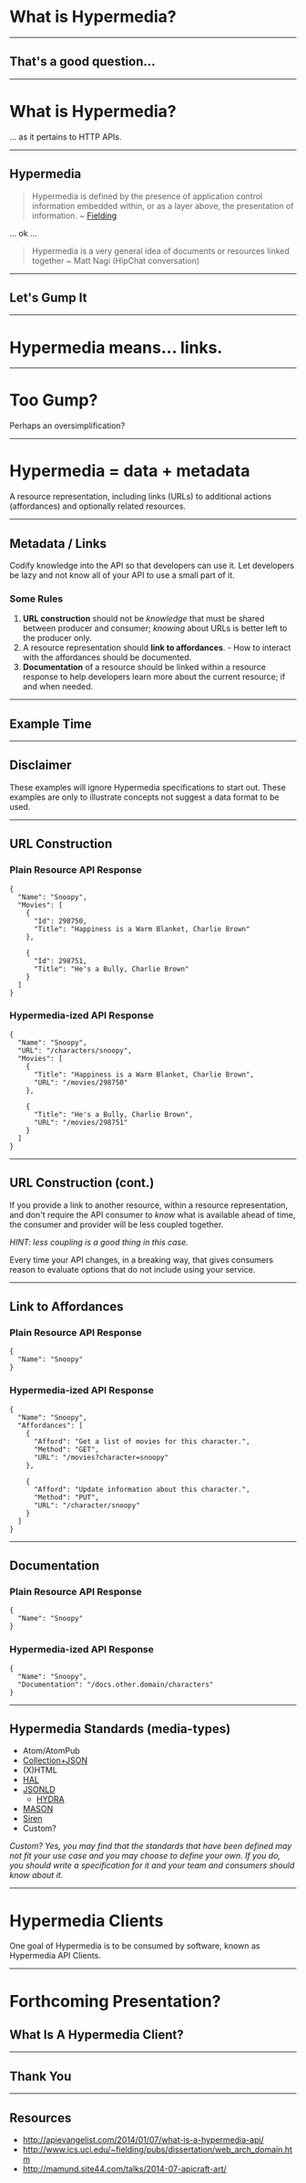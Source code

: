 What is Hypermedia?
===================

---

## That's a good question...

---

# What is Hypermedia?

... as it pertains to HTTP APIs.

---

## Hypermedia

  > Hypermedia is defined by the presence of application control information
  embedded within, or as a layer above, the presentation of information. ~
  [Fielding](http://www.ics.uci.edu/~fielding/pubs/dissertation/web_arch_domain.htm)

... ok ...

  > Hypermedia is a very general idea of documents or resources linked together
  ~ Matt Nagi (HipChat conversation)

---

## Let's Gump It

---

# Hypermedia means... links.

---

# Too Gump?

Perhaps an oversimplification?

---

# Hypermedia = data + metadata

A resource representation, including links (URLs) to additional actions
(affordances) and optionally related resources.

---

## Metadata / Links

Codify knowledge into the API so that developers can use it. Let developers be
lazy and not know all of your API to use a small part of it.

### Some Rules

  1. **URL construction** should not be *knowledge* that must be shared between
  producer and consumer; *knowing* about URLs is better left to the producer only.
  2. A resource representation should **link to affordances**.
    - How to interact with the affordances should be documented.
  3. **Documentation** of a resource should be linked within a resource response
  to help developers learn more about the current resource; if and when needed.

---

## Example Time

---

## Disclaimer

These examples will ignore Hypermedia specifications to start out. These examples
are only to illustrate concepts not suggest a data format to be used.

---

## URL Construction

### Plain Resource API Response

```
{
  "Name": "Snoopy",
  "Movies": [
    {
      "Id": 298750,
      "Title": "Happiness is a Warm Blanket, Charlie Brown"
    },

    {
      "Id": 298751,
      "Title": "He's a Bully, Charlie Brown"
    }
  ]
}
```

### Hypermedia-ized API Response

```
{
  "Name": "Snoopy",
  "URL": "/characters/snoopy",
  "Movies": [
    {
      "Title": "Happiness is a Warm Blanket, Charlie Brown",
      "URL": "/movies/298750"
    },

    {
      "Title": "He's a Bully, Charlie Brown",
      "URL": "/movies/298751"
    }
  ]
}
```

---

## URL Construction (cont.)

If you provide a link to another resource, within a resource representation, and
don't require the API consumer to *know* what is available ahead of time, the
consumer and provider will be less coupled together.

*HINT: less coupling is a good thing in this case.*

Every time your API changes, in a breaking way, that gives consumers reason to
evaluate options that do not include using your service.

---

## Link to Affordances

### Plain Resource API Response

```
{
  "Name": "Snoopy"
}
```

### Hypermedia-ized API Response

```
{
  "Name": "Snoopy",
  "Affordances": [
    {
      "Afford": "Get a list of movies for this character.",
      "Method": "GET",
      "URL": "/movies?character=snoopy"
    },

    {
      "Afford": "Update information about this character.",
      "Method": "PUT",
      "URL": "/character/snoopy"
    }
  ]
}
```

---

## Documentation

### Plain Resource API Response

```
{
  "Name": "Snoopy"
}
```

### Hypermedia-ized API Response

```
{
  "Name": "Snoopy",
  "Documentation": "/docs.other.domain/characters"
}
```

---

## Hypermedia Standards (media-types)

  + Atom/AtomPub
  + [Collection+JSON](http://amundsen.com/media-types/collection/)
  + (X)HTML
  + [HAL](http://stateless.co/hal_specification.html)
  + [JSONLD](http://json-ld.org/)
    + [HYDRA](http://www.markus-lanthaler.com/hydra/)
  + [MASON](https://github.com/JornWildt/Mason)
  + [Siren](https://github.com/kevinswiber/siren)
  + Custom?

*Custom? Yes, you may find that the standards that have been defined may not fit
your use case and you may choose to define your own. If you do, you should write
a specification for it and your team and consumers should know about it.*

---

# Hypermedia Clients

One goal of Hypermedia is to be consumed by software, known as Hypermedia API
Clients.

---

# Forthcoming Presentation?

## What Is A Hypermedia Client?

---

## Thank You

---

## Resources

  + http://apievangelist.com/2014/01/07/what-is-a-hypermedia-api/
  + http://www.ics.uci.edu/~fielding/pubs/dissertation/web_arch_domain.htm
  + http://mamund.site44.com/talks/2014-07-apicraft-art/
